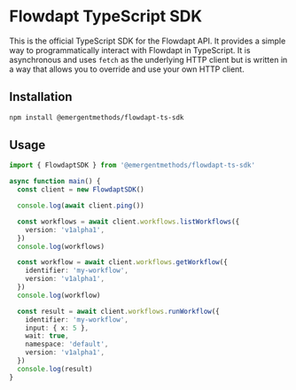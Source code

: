# Flowdapt TypeScript SDK

This is the official TypeScript SDK for the Flowdapt API. It provides a simple way to programmatically interact with Flowdapt in TypeScript. It is asynchronous and uses `fetch` as the underlying HTTP client but is written in a way that allows you to override and use your own HTTP client.

## Installation

```bash
npm install @emergentmethods/flowdapt-ts-sdk
```

## Usage

```typescript
import { FlowdaptSDK } from '@emergentmethods/flowdapt-ts-sdk'

async function main() {
  const client = new FlowdaptSDK()

  console.log(await client.ping())

  const workflows = await client.workflows.listWorkflows({
    version: 'v1alpha1',
  })
  console.log(workflows)

  const workflow = await client.workflows.getWorkflow({
    identifier: 'my-workflow',
    version: 'v1alpha1',
  })
  console.log(workflow)

  const result = await client.workflows.runWorkflow({
    identifier: 'my-workflow',
    input: { x: 5 },
    wait: true,
    namespace: 'default',
    version: 'v1alpha1',
  })
  console.log(result)
}
```
